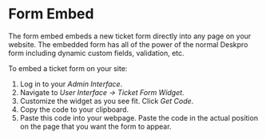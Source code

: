 # Form Embed

The form embed embeds a new ticket form directly into any page on your website. The embedded form has all of the power of the normal Deskpro form including dynamic custom fields, validation, etc.

To embed a ticket form on your site:

1. Log in to your _Admin Interface_.
2. Navigate to _User Interface -&gt; Ticket Form Widget_.
3. Customize the widget as you see fit. Click _Get Code_.
4. Copy the code to your clipboard.
5. Paste this code into your webpage. Paste the code in the actual position on the page that you want the form to appear.

